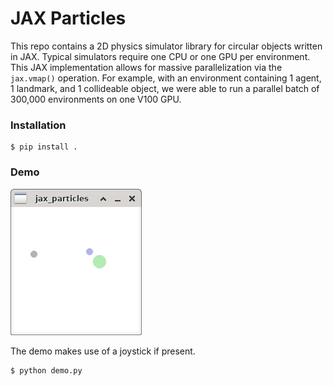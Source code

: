 # JAX Particles

This repo contains a 2D physics simulator library for circular objects written
in JAX. Typical simulators require one CPU or one GPU per environment. This
JAX implementation allows for massive parallelization via the `jax.vmap()`
operation. For example, with an environment containing 1 agent, 1 landmark, and
1 collideable object, we were able to run a parallel batch of 300,000
environments on one V100 GPU.

### Installation

```shell
$ pip install .
```

### Demo

![Demo Image](demo.png)

The demo makes use of a joystick if present.

```shell
$ python demo.py
```
